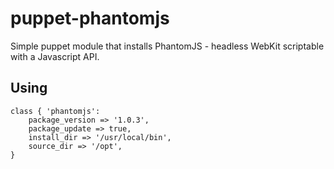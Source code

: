 puppet-phantomjs
===============

Simple puppet module that installs PhantomJS - headless WebKit scriptable with a Javascript API.

Using
-----

	class { 'phantomjs': 
		package_version => '1.0.3',
		package_update => true,
		install_dir => '/usr/local/bin',
		source_dir => '/opt',
	}